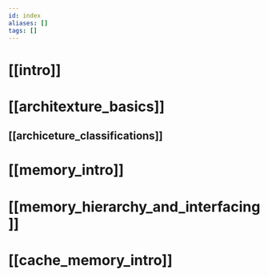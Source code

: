 ```yaml
---
id: index
aliases: []
tags: []
---
```


# [[intro]]
# [[architexture_basics]]
## [[archiceture_classifications]]
# [[memory_intro]]
# [[memory_hierarchy_and_interfacing]]
# [[cache_memory_intro]]
